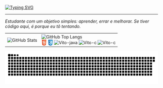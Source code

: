 [![Typing SVG](https://readme-typing-svg.herokuapp.com?font=Fira+Code&weight=300&size=50&duration=4000&pause=1000&color=39FF14&center=true&vCenter=true&random=false&width=1000&lines=Olá%2C+meu+nome+é+Vitor;Sou+um+Estudante+de+Informatica;Bem+Vindo%3A)](https://git.io/typing-svg)
 ***
 *Estudante com um objetivo simples: aprender, errar e melhorar. Se tiver código aqui, é porque eu tô tentando.*
<table>
  <tr>
    <td>
      <img 
        alt="GitHub Stats" align="center"
        src="https://github-readme-stats.vercel.app/api?username=VitoD09&show_icons=true&include_all_commits=true&cache_seconds=86400&theme=dark" 
      />
    </td>
    <td>
      <img 
        alt="GitHub Top Langs" align="center"
        src="https://github-readme-stats.vercel.app/api/top-langs/?username=VitoD09&include_all_commits=true&theme=dark&layout=compact&custom_title=Estudos&langs_count=9&cache_seconds=86400"
      />
      <div>
        <img align="center" alt="Vito-HTML" height="20" width="17" src="https://raw.githubusercontent.com/devicons/devicon/master/icons/html5/html5-original.svg">
        <img align="center" alt="Vito-CSS" height="20" width="17" src="https://raw.githubusercontent.com/devicons/devicon/master/icons/css3/css3-original.svg">
        <img align="center" alt="Vito-java" height="20" width="17" src="https://cdn.jsdelivr.net/gh/devicons/devicon@latest/icons/java/java-original.svg" />
        <img align="center" alt="Vito-c" height="20" width="17" src="https://cdn.jsdelivr.net/gh/devicons/devicon@latest/icons/c/c-original.svg" />
        <img align="center" alt="Vito-c" height="20" width="17" src="https://cdn.jsdelivr.net/gh/devicons/devicon@latest/icons/javascript/javascript-original.svg" />   
      </div>
    </td>
  </tr>
</table>
<picture>
  <source media="(prefers-color-scheme: dark)" srcset="https://raw.githubusercontent.com/VitoD09/VitoD09/output/github-contribution-grid-snake-dark.svg?palette=gruvbox">
  <img align="center" alt="github contribution grid snake animation" src="https://raw.githubusercontent.com/VitoD09/VitoD09/output/github-contribution-grid-snake.svg?palette=gruvbox">
</picture>

